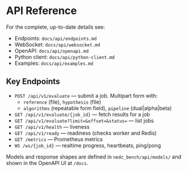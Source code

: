 # API Reference

For the complete, up-to-date details see:
- Endpoints: `docs/api/endpoints.md`
- WebSocket: `docs/api/websocket.md`
- OpenAPI: `docs/api/openapi.md`
- Python client: `docs/api/python-client.md`
- Examples: `docs/api/examples.md`

## Key Endpoints
- `POST /api/v1/evaluate` — submit a job. Multipart form with:
  - `reference` (file), `hypothesis` (file)
  - `algorithms` (repeatable form field), `pipeline` (dual|alpha|beta)
- `GET /api/v1/evaluate/{job_id}` — fetch results for a job
- `GET /api/v1/evaluate?limit=&offset=&status=` — list jobs
- `GET /api/v1/health` — liveness
- `GET /api/v1/ready` — readiness (checks worker and Redis)
- `GET /metrics` — Prometheus metrics
- `WS /ws/{job_id}` — realtime progress, heartbeats, ping/pong

Models and response shapes are defined in `nedc_bench/api/models/` and shown in the OpenAPI UI at `/docs`.

